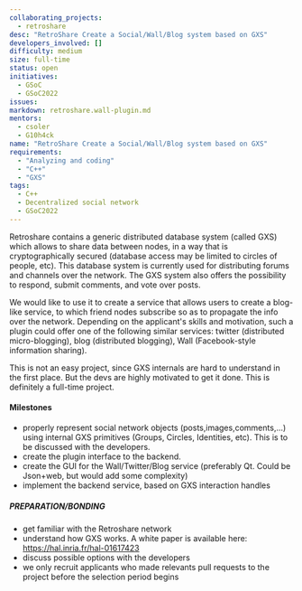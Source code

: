 ```yaml
---
collaborating_projects:
  - retroshare
desc: "RetroShare Create a Social/Wall/Blog system based on GXS"
developers_involved: []
difficulty: medium
size: full-time
status: open
initiatives:
  - GSoC
  - GSoC2022
issues:
markdown: retroshare.wall-plugin.md
mentors:
  - csoler
  - G10h4ck
name: "RetroShare Create a Social/Wall/Blog system based on GXS"
requirements:
  - "Analyzing and coding"
  - "C++"
  - "GXS"
tags:
  - C++
  - Decentralized social network
  - GSoC2022
---
```


Retroshare contains a generic distributed database system (called GXS) which allows to share data between nodes,
in a way that is cryptographically secured (database access may be limited to circles of people, etc). This database
system is currently used for distributing forums and channels over the network. The GXS system also offers
the possibility to respond, submit comments, and vote over posts.

We would like to use it to create a service that
allows users to create a blog-like service, to which friend nodes subscribe so as to propagate the info over the
network. Depending on the applicant's skills and motivation, such a plugin could offer one of the following similar
services: twitter (distributed micro-blogging), blog (distributed blogging), Wall (Facebook-style information sharing).

This is not an easy project, since GXS internals are hard to understand in the first place. But the devs are highly motivated to get it done.
This is definitely a full-time project.

#### Milestones

* properly represent social network objects (posts,images,comments,...) using internal GXS primitives (Groups, Circles, Identities, etc). 
This is to be discussed with the developers.
* create the plugin interface to the backend.
* create the GUI for the Wall/Twitter/Blog service (preferably Qt. Could be Json+web, but would add some complexity)
* implement the backend service, based on GXS interaction handles

##### PREPARATION/BONDING

* get familiar with the Retroshare network
* understand how GXS works. A white paper is available here: https://hal.inria.fr/hal-01617423
* discuss possible options with the developers
* we only recruit applicants who made relevants pull requests to the project before the selection period begins

